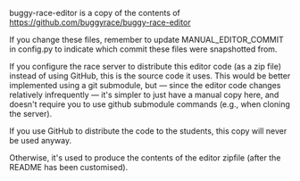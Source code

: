 buggy-race-editor is a copy of the contents of
https://github.com/buggyrace/buggy-race-editor

If you change these files, remember to update
MANUAL_EDITOR_COMMIT in config.py
to indicate which commit these files were snapshotted from.

If you configure the race server to distribute this editor code (as a zip file)
instead of using GitHub, this is the source code it uses. This would be better
implemented using a git submodule, but — since the editor code changes
relatively infrequently — it's simpler to just have a manual copy here, and
doesn't require you to use github submodule commands (e.g., when cloning the
server).

If you use GitHub to distribute the code to the students, this copy will never
be used anyway.

Otherwise, it's used to produce the contents of the editor zipfile (after the
README has been customised).

